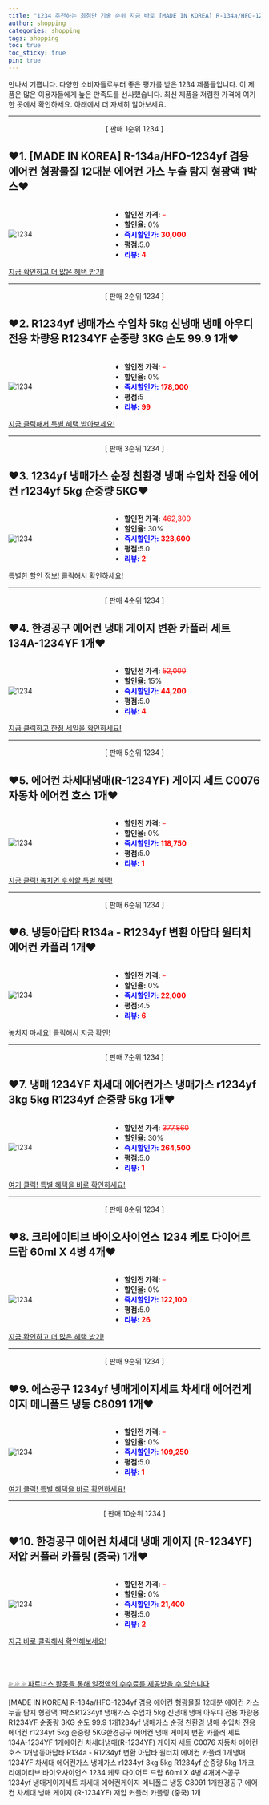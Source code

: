 ```yaml
---
title: "1234 추천하는 최첨단 기술 순위 지금 바로 [MADE IN KOREA] R-134a/HFO-1234yf 겸용"
author: shopping
categories: shopping
tags: shopping
toc: true
toc_sticky: true
pin: true
---
```

만나서 기쁩니다. 다양한 소비자들로부터 좋은 평가를 받은 1234 제품들입니다. 이 제품은 많은 이용자들에게 높은 만족도를 선사했습니다. 최신 제품을 저렴한 가격에 여기 한 곳에서 확인하세요. 아래에서 더 자세히 알아보세요.

---
<p class="toplist" style="margin: 0 auto; display: block; width: fit-content;">[ 판매 1순위 1234 ]</p>

<h2><strong>❤️1. [MADE IN KOREA] R-134a/HFO-1234yf 겸용 에어컨 형광물질 12대분 에어컨 가스 누출 탐지 형광액 1박스❤️</strong></h2>

<div style="display: flex; align-items: center;">
    <div style="flex: 0.4;">
        <img src="https://thumbnail7.coupangcdn.com/thumbnails/remote/230x230ex/image/vendor_inventory/1bc7/447af6566ddde2e0143692f207c7def36e8e28e18c6631eb91308e162a33.jpeg" alt="1234" style="max-width: 100%;">
    </div>
    <div style="flex: 0.6; margin-left: 10px;">
        <ul>
            <li><strong>할인전 가격:</strong> <del style="color: red;">-</del></li>
            <li><strong>할인율:</strong> 0%</li>
            <li><span style='color:blue'><strong>즉시할인가:</strong></span> <span style='color:red'><strong>30,000</strong></span></li>
            <li><strong>평점:</strong>5.0</li>
            <li><span style='color:blue'><strong>리뷰:</strong></span> <span style='color:red'><strong>4</strong></span></li>
        </ul>
    </div>
</div>
<div class="center">
    <a href="https://selin100587.github.io?lptag=AF9450613&subid=githubio&pageKey=6451209170&traceid=V0-153&itemId=14006662453&vendorItemId=81255292917" class="myButton">
        지금 확인하고 더 많은 혜택 받기!
    </a>
</div>


---
<p class="toplist" style="margin: 0 auto; display: block; width: fit-content;">[ 판매 2순위 1234 ]</p>

<h2><strong>❤️2. R1234yf 냉매가스 수입차 5kg 신냉매 냉매 아우디 전용 차량용 R1234YF 순중량 3KG 순도 99.9 1개❤️</strong></h2>

<div style="display: flex; align-items: center;">
    <div style="flex: 0.4;">
        <img src="https://thumbnail9.coupangcdn.com/thumbnails/remote/230x230ex/image/vendor_inventory/6274/1f47dcde0b8f43f9ed519827e0d260f1cf8ab257539273e0bd5ded8aa28c.jpg" alt="1234" style="max-width: 100%;">
    </div>
    <div style="flex: 0.6; margin-left: 10px;">
        <ul>
            <li><strong>할인전 가격:</strong> <del style="color: red;">-</del></li>
            <li><strong>할인율:</strong> 0%</li>
            <li><span style='color:blue'><strong>즉시할인가:</strong></span> <span style='color:red'><strong>178,000</strong></span></li>
            <li><strong>평점:</strong>5</li>
            <li><span style='color:blue'><strong>리뷰:</strong></span> <span style='color:red'><strong>99</strong></span></li>
        </ul>
    </div>
</div>
<div class="center">
    <a href="https://selin100587.github.io?lptag=AF9450613&subid=githubio&pageKey=8205437046&traceid=V0-153&itemId=23534170000&vendorItemId=90560434907" class="myButton">
        지금 클릭해서 특별 혜택 받아보세요!
    </a>
</div>


---
<p class="toplist" style="margin: 0 auto; display: block; width: fit-content;">[ 판매 3순위 1234 ]</p>

<h2><strong>❤️3. 1234yf 냉매가스 순정 친환경 냉매 수입차 전용 에어컨 r1234yf 5kg 순중량 5KG❤️</strong></h2>

<div style="display: flex; align-items: center;">
    <div style="flex: 0.4;">
        <img src="https://thumbnail10.coupangcdn.com/thumbnails/remote/230x230ex/image/vendor_inventory/1490/5bd4f418f97f868f215140f1dc642ce1ec4b348dfe9be319ca932605963a.jpg" alt="1234" style="max-width: 100%;">
    </div>
    <div style="flex: 0.6; margin-left: 10px;">
        <ul>
            <li><strong>할인전 가격:</strong> <del style="color: red;">462,300</del></li>
            <li><strong>할인율:</strong> 30%</li>
            <li><span style='color:blue'><strong>즉시할인가:</strong></span> <span style='color:red'><strong>323,600</strong></span></li>
            <li><strong>평점:</strong>5.0</li>
            <li><span style='color:blue'><strong>리뷰:</strong></span> <span style='color:red'><strong>2</strong></span></li>
        </ul>
    </div>
</div>
<div class="center">
    <a href="https://selin100587.github.io?lptag=AF9450613&subid=githubio&pageKey=7436714863&traceid=V0-153&itemId=19328239080&vendorItemId=89251151789" class="myButton">
        특별한 할인 정보! 클릭해서 확인하세요!
    </a>
</div>


---
<p class="toplist" style="margin: 0 auto; display: block; width: fit-content;">[ 판매 4순위 1234 ]</p>

<h2><strong>❤️4. 한경공구 에어컨 냉매 게이지 변환 카플러 세트 134A-1234YF 1개❤️</strong></h2>

<div style="display: flex; align-items: center;">
    <div style="flex: 0.4;">
        <img src="https://thumbnail9.coupangcdn.com/thumbnails/remote/230x230ex/image/vendor_inventory/f00d/4f2a8d7ca2d4034fc84f998df8526c94c18cc11c7d57cdb779bbd0898a79.jpg" alt="1234" style="max-width: 100%;">
    </div>
    <div style="flex: 0.6; margin-left: 10px;">
        <ul>
            <li><strong>할인전 가격:</strong> <del style="color: red;">52,000</del></li>
            <li><strong>할인율:</strong> 15%</li>
            <li><span style='color:blue'><strong>즉시할인가:</strong></span> <span style='color:red'><strong>44,200</strong></span></li>
            <li><strong>평점:</strong>5.0</li>
            <li><span style='color:blue'><strong>리뷰:</strong></span> <span style='color:red'><strong>4</strong></span></li>
        </ul>
    </div>
</div>
<div class="center">
    <a href="https://selin100587.github.io?lptag=AF9450613&subid=githubio&pageKey=1384003198&traceid=V0-153&itemId=2418697247&vendorItemId=70945564987" class="myButton">
        지금 클릭하고 한정 세일을 확인하세요!
    </a>
</div>


---
<p class="toplist" style="margin: 0 auto; display: block; width: fit-content;">[ 판매 5순위 1234 ]</p>

<h2><strong>❤️5. 에어컨 차세대냉매(R-1234YF) 게이지 세트 C0076 자동차 에어컨 호스 1개❤️</strong></h2>

<div style="display: flex; align-items: center;">
    <div style="flex: 0.4;">
        <img src="https://thumbnail7.coupangcdn.com/thumbnails/remote/230x230ex/image/vendor_inventory/086d/2f74e6123dcbdbcc8faacebd5bcdf95cca9d3d391eae69fb5e8a3bdac486.jpg" alt="1234" style="max-width: 100%;">
    </div>
    <div style="flex: 0.6; margin-left: 10px;">
        <ul>
            <li><strong>할인전 가격:</strong> <del style="color: red;">-</del></li>
            <li><strong>할인율:</strong> 0%</li>
            <li><span style='color:blue'><strong>즉시할인가:</strong></span> <span style='color:red'><strong>118,750</strong></span></li>
            <li><strong>평점:</strong>5.0</li>
            <li><span style='color:blue'><strong>리뷰:</strong></span> <span style='color:red'><strong>1</strong></span></li>
        </ul>
    </div>
</div>
<div class="center">
    <a href="https://selin100587.github.io?lptag=AF9450613&subid=githubio&pageKey=8134874972&traceid=V0-153&itemId=23106645484&vendorItemId=81445772233" class="myButton">
        지금 클릭! 놓치면 후회할 특별 혜택!
    </a>
</div>


---
<p class="toplist" style="margin: 0 auto; display: block; width: fit-content;">[ 판매 6순위 1234 ]</p>

<h2><strong>❤️6. 냉동아답타 R134a - R1234yf 변환 아답타 원터치 에어컨 카플러 1개❤️</strong></h2>

<div style="display: flex; align-items: center;">
    <div style="flex: 0.4;">
        <img src="https://thumbnail9.coupangcdn.com/thumbnails/remote/230x230ex/image/vendor_inventory/25fc/300b86d83d6a5647636aac3a326ad91b5686c99db8311640368f06f6681a.jpg" alt="1234" style="max-width: 100%;">
    </div>
    <div style="flex: 0.6; margin-left: 10px;">
        <ul>
            <li><strong>할인전 가격:</strong> <del style="color: red;">-</del></li>
            <li><strong>할인율:</strong> 0%</li>
            <li><span style='color:blue'><strong>즉시할인가:</strong></span> <span style='color:red'><strong>22,000</strong></span></li>
            <li><strong>평점:</strong>4.5</li>
            <li><span style='color:blue'><strong>리뷰:</strong></span> <span style='color:red'><strong>6</strong></span></li>
        </ul>
    </div>
</div>
<div class="center">
    <a href="https://selin100587.github.io?lptag=AF9450613&subid=githubio&pageKey=7147726879&traceid=V0-153&itemId=17963256055&vendorItemId=85714802540" class="myButton">
        놓치지 마세요! 클릭해서 지금 확인!
    </a>
</div>


---
<p class="toplist" style="margin: 0 auto; display: block; width: fit-content;">[ 판매 7순위 1234 ]</p>

<h2><strong>❤️7. 냉매 1234YF 차세대 에어컨가스 냉매가스 r1234yf 3kg 5kg R1234yf 순중량 5kg 1개❤️</strong></h2>

<div style="display: flex; align-items: center;">
    <div style="flex: 0.4;">
        <img src="https://thumbnail8.coupangcdn.com/thumbnails/remote/230x230ex/image/vendor_inventory/d90c/0f9401ce604fa2771bd1ef7b04b8a5b8397738cc66482b437536bad3b19d.png" alt="1234" style="max-width: 100%;">
    </div>
    <div style="flex: 0.6; margin-left: 10px;">
        <ul>
            <li><strong>할인전 가격:</strong> <del style="color: red;">377,860</del></li>
            <li><strong>할인율:</strong> 30%</li>
            <li><span style='color:blue'><strong>즉시할인가:</strong></span> <span style='color:red'><strong>264,500</strong></span></li>
            <li><strong>평점:</strong>5.0</li>
            <li><span style='color:blue'><strong>리뷰:</strong></span> <span style='color:red'><strong>1</strong></span></li>
        </ul>
    </div>
</div>
<div class="center">
    <a href="https://selin100587.github.io?lptag=AF9450613&subid=githubio&pageKey=8215983432&traceid=V0-153&itemId=23598690723&vendorItemId=90305462898" class="myButton">
        여기 클릭! 특별 혜택을 바로 확인하세요!
    </a>
</div>


---
<p class="toplist" style="margin: 0 auto; display: block; width: fit-content;">[ 판매 8순위 1234 ]</p>

<h2><strong>❤️8. 크리에이티브 바이오사이언스 1234 케토 다이어트 드랍 60ml X 4병 4개❤️</strong></h2>

<div style="display: flex; align-items: center;">
    <div style="flex: 0.4;">
        <img src="https://thumbnail6.coupangcdn.com/thumbnails/remote/230x230ex/image/vendor_inventory/f8e2/8c97fbca41c65155d248f100ae37d1539c01c64e0d50cf49cf22afc3004a.jpg" alt="1234" style="max-width: 100%;">
    </div>
    <div style="flex: 0.6; margin-left: 10px;">
        <ul>
            <li><strong>할인전 가격:</strong> <del style="color: red;">-</del></li>
            <li><strong>할인율:</strong> 0%</li>
            <li><span style='color:blue'><strong>즉시할인가:</strong></span> <span style='color:red'><strong>122,100</strong></span></li>
            <li><strong>평점:</strong>5.0</li>
            <li><span style='color:blue'><strong>리뷰:</strong></span> <span style='color:red'><strong>26</strong></span></li>
        </ul>
    </div>
</div>
<div class="center">
    <a href="https://selin100587.github.io?lptag=AF9450613&subid=githubio&pageKey=7833856708&traceid=V0-153&itemId=21310652085&vendorItemId=90436943006" class="myButton">
        지금 확인하고 더 많은 혜택 받기!
    </a>
</div>


---
<p class="toplist" style="margin: 0 auto; display: block; width: fit-content;">[ 판매 9순위 1234 ]</p>

<h2><strong>❤️9. 에스공구 1234yf 냉매게이지세트 차세대 에어컨게이지 메니폴드 냉동 C8091 1개❤️</strong></h2>

<div style="display: flex; align-items: center;">
    <div style="flex: 0.4;">
        <img src="https://thumbnail6.coupangcdn.com/thumbnails/remote/230x230ex/image/vendor_inventory/0ea9/e7e86e3e69a50d263f61a5ea6c58d3235014fd25c368d5426ab3592f594e.jpg" alt="1234" style="max-width: 100%;">
    </div>
    <div style="flex: 0.6; margin-left: 10px;">
        <ul>
            <li><strong>할인전 가격:</strong> <del style="color: red;">-</del></li>
            <li><strong>할인율:</strong> 0%</li>
            <li><span style='color:blue'><strong>즉시할인가:</strong></span> <span style='color:red'><strong>109,250</strong></span></li>
            <li><strong>평점:</strong>5.0</li>
            <li><span style='color:blue'><strong>리뷰:</strong></span> <span style='color:red'><strong>1</strong></span></li>
        </ul>
    </div>
</div>
<div class="center">
    <a href="https://selin100587.github.io?lptag=AF9450613&subid=githubio&pageKey=2281408914&traceid=V0-153&itemId=3918152704&vendorItemId=71902688244" class="myButton">
        여기 클릭! 특별 혜택을 바로 확인하세요!
    </a>
</div>


---
<p class="toplist" style="margin: 0 auto; display: block; width: fit-content;">[ 판매 10순위 1234 ]</p>

<h2><strong>❤️10. 한경공구 에어컨 차세대 냉매 게이지 (R-1234YF) 저압 커플러 카플링 (중국) 1개❤️</strong></h2>

<div style="display: flex; align-items: center;">
    <div style="flex: 0.4;">
        <img src="https://thumbnail7.coupangcdn.com/thumbnails/remote/230x230ex/image/vendor_inventory/81bb/3b990840d0cc6a16d378b3cb62792693d52da58f443a1629a8477b68cb6e.jpg" alt="1234" style="max-width: 100%;">
    </div>
    <div style="flex: 0.6; margin-left: 10px;">
        <ul>
            <li><strong>할인전 가격:</strong> <del style="color: red;">-</del></li>
            <li><strong>할인율:</strong> 0%</li>
            <li><span style='color:blue'><strong>즉시할인가:</strong></span> <span style='color:red'><strong>21,400</strong></span></li>
            <li><strong>평점:</strong>5.0</li>
            <li><span style='color:blue'><strong>리뷰:</strong></span> <span style='color:red'><strong>2</strong></span></li>
        </ul>
    </div>
</div>
<div class="center">
    <a href="https://selin100587.github.io?lptag=AF9450613&subid=githubio&pageKey=317611337&traceid=V0-153&itemId=1013172079&vendorItemId=71104964956" class="myButton">
        지금 바로 클릭해서 확인해보세요!
    </a>
</div>

<br><br><br>[💦 💦 💦 파트너스 활동을 통해 일정액의 수수료를 제공받을 수 있습니다](https://link.coupang.com/a/bcpT2c)<br><br>[MADE IN KOREA] R-134a/HFO-1234yf 겸용 에어컨 형광물질 12대분 에어컨 가스 누출 탐지 형광액 1박스R1234yf 냉매가스 수입차 5kg 신냉매 냉매 아우디 전용 차량용 R1234YF 순중량 3KG 순도 99.9 1개1234yf 냉매가스 순정 친환경 냉매 수입차 전용 에어컨 r1234yf 5kg 순중량 5KG한경공구 에어컨 냉매 게이지 변환 카플러 세트 134A-1234YF 1개에어컨 차세대냉매(R-1234YF) 게이지 세트 C0076 자동차 에어컨 호스 1개냉동아답타 R134a - R1234yf 변환 아답타 원터치 에어컨 카플러 1개냉매 1234YF 차세대 에어컨가스 냉매가스 r1234yf 3kg 5kg R1234yf 순중량 5kg 1개크리에이티브 바이오사이언스 1234 케토 다이어트 드랍 60ml X 4병 4개에스공구 1234yf 냉매게이지세트 차세대 에어컨게이지 메니폴드 냉동 C8091 1개한경공구 에어컨 차세대 냉매 게이지 (R-1234YF) 저압 커플러 카플링 (중국) 1개